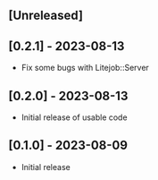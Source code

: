 ## [Unreleased]

## [0.2.1] - 2023-08-13

- Fix some bugs with Litejob::Server

## [0.2.0] - 2023-08-13

- Initial release of usable code

## [0.1.0] - 2023-08-09

- Initial release
